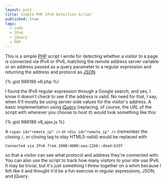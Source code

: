 ```yaml
---
layout: post
title: Simple PHP IPv6 Detection Script
published: true
tags:
  - code
  - IPv6
  - jQuery
  - PHP
---
```


This is a simple [PHP][] script I wrote for detecting whether a visitor
to a page is connected via IPv4 or IPv6, matching the remote address
server variable or an address passed as a query parameter to a regular
expression and returning the address and protocol as [JSON][].

{% gist 986186 v6.php %}
<!-- more -->

I found the IPv6 regular expression through a Google search; and yes, I
know it doesn't check to see if the address is valid. No need for that,
I say, when it'll mostly be using server-side values for the visitor's
address. A basic implementation using [jQuery][] (replacing, of course,
the URL of the script with wherever you choose to host it) would look
something like this:

{% gist 986186 v6_ajax.js %}

A `<span id="remote_ip" />` or `<div id="remote_ip" />` (remember the 
closing `/`, or closing tag to stay HTML5-valid) would be replaced with

    Connected via IPv6 from 2000:4000:aaa:22bb::dead:b33f

so that a visitor can see what protocol and address they're connected 
with. You can also use the script to track how many visitors to your 
site use IPv6. It may be trivial, but it's just something I threw 
together on a whim because I felt like it and thought it'd be a fun 
exercise in regular expressions, JSON, and jQuery.

[PHP]: http://php.net/
[JSON]: http://www.json.org/
[jQuery]: http://jquery.com/
